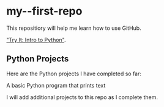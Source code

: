# my--first-repo
This repositiory will help me learn how to use GitHub.

["Try It: Intro to Python"](https://www.edx.org/course/intro-python).
## Python Projects
Here are the Python projects I have completed so far:

A basic Python program that prints text

I will add additional projects to this repo as I complete them.
